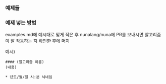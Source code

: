 ### 예제들



### 예제 넣는 방법
examples.md에 예시대로 맞게 적은 후 nunalang/nuna에 PR를 보내시면 알고리즘이 잘 작동하는 지 확인한 후에 머지 

예시)
```
#### (알고리즘 이름)
(내용)

* 년도/월/일 시:분 닉네임
```
